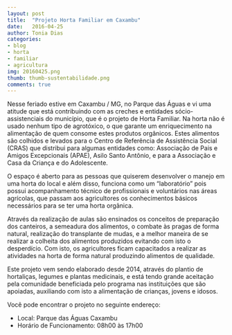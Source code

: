 ```yaml
---
layout: post
title:  "Projeto Horta Familiar em Caxambu"
date:   2016-04-25
author: Tonia Dias
categories: 
- blog
- horta
- familiar
- agricultura
img: 20160425.png
thumb: thumb-sustentabilidade.png
comments: true
---
```


Nesse feriado estive em Caxambu / MG, no Parque das Águas e vi uma atitude que está contribuindo com as creches e entidades sócio-assistenciais do município, que é o projeto de Horta Familiar. Na horta não é usado nenhum tipo de agrotóxico, o que garante um enriquecimento na alimentação de quem consome estes produtos orgânicos. Estes alimentos são colhidos e levados para o Centro de Referência de Assistência Social (CRAS) que distribui para algumas entidades como: Associação de Pais e Amigos Excepcionais (APAE), Asilo Santo Antônio, e para a Associação e Casa da Criança e do Adolescente.

O espaço é aberto para as pessoas que quiserem desenvolver o manejo em uma horta do local e além disso, funciona como um “laboratório” pois possui acompanhamento técnico de profissionais e voluntários nas áreas agrícolas, que passam aos agricultores os conhecimentos básicos necessários para se ter uma horta orgânica. 

Através da realização de aulas são ensinados os conceitos de preparação dos canteiros, a semeadura dos alimentos, o combate às pragas de forma natural, realização do transplante de mudas, e a melhor maneira de se realizar a colheita dos alimentos produzidos evitando com isto o desperdício. Com isto, os agricultores ficam capacitados a realizar as atividades na horta de forma natural produzindo alimentos de qualidade.

Este projeto vem sendo elaborado desde 2014, através do plantio de hortaliças, legumes e plantas medicinais, e está tendo grande aceitação pela comunidade beneficiada pelo programa nas instituições que são apoiadas, auxiliando com isto a alimentação de crianças, jovens e idosos. 

Você pode encontrar o projeto no seguinte endereço:
+ Local: Parque das Águas Caxambu
+ Horário de Funcionamento: 08h00 às 17h00